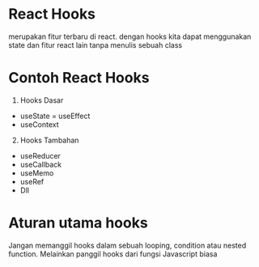 # React Hooks
merupakan fitur terbaru di react. dengan hooks kita dapat menggunakan state dan fitur react lain tanpa menulis sebuah class

# Contoh React Hooks
1. Hooks Dasar
- useState
= useEffect
- useContext

2. Hooks Tambahan
- useReducer
- useCallback
- useMemo
- useRef
- Dll

# Aturan utama hooks
Jangan memanggil hooks dalam sebuah looping, condition atau nested function. Melainkan panggil hooks dari fungsi Javascript biasa

